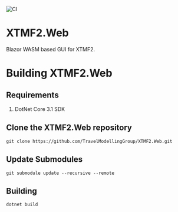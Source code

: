 
![CI](https://github.com/TravelModellingGroup/XTMF2.Web/workflows/CI/badge.svg?branch=dev)

# XTMF2.Web

Blazor WASM based GUI for XTMF2.

# Building XTMF2.Web

## Requirements

1. DotNet Core 3.1 SDK

## Clone the XTMF2.Web repository

```
git clone https://github.com/TravelModellingGroup/XTMF2.Web.git
```

## Update Submodules

```
git submodule update --recursive --remote
```

## Building

```
dotnet build 
```